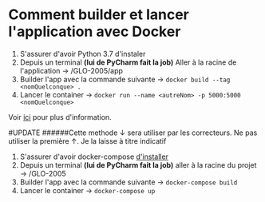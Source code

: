 # Comment builder et lancer l'application avec Docker

1. S'assurer d'avoir Python 3.7 d'instaler
2. Depuis un terminal **(lui de PyCharm fait la job)** Aller à la racine de l'application → /GLO-2005/app
3. Builder l'app avec la commande suivante → ``docker build --tag <nomQuelconque> .``
4. Lancer le container → ``docker run --name <autreNom> -p 5000:5000 <nomQuelconque>``

Voir [ici](https://www.wintellect.com/containerize-python-app-5-minutes/) pour plus d'information.

#UPDATE
######Cette methode ↓ sera utiliser par les correcteurs. Ne pas utiliser la première ↑. Je la laisse à titre indicatif
1. S'assurer d'avoir docker-compose [d'installer](https://docs.docker.com/compose/install/)
2. Depuis un terminal **(lui de PyCharm fait la job)** aller à la racine du projet → /GLO-2005
3. Builder l'app avec la commande suivante → ``docker-compose build``
4. Lancer le container → ``docker-compose up``